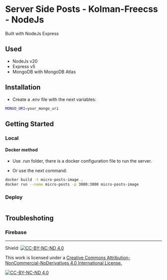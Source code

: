 # Server Side Posts - Kolman-Freecss - NodeJs 

Built with NodeJs Express

## Used

- NodeJs v20
- Express v5
- MongoDB with MongoDB Atlas

## Installation

- Create a .env file with the next variables:

```bash
MONGO_URI=your_mongo_uri
```

## Getting Started

### Local

#### Docker method

- Use .run folder, there is a docker configuration file to run the server.

- Or use the next command:

```bash
docker build -t micro-posts-image .
docker run --name micro-posts -p 3000:3000 micro-posts-image
```

### Deploy

```bash
```

## Troubleshoting

### Firebase

---

Shield: [![CC-BY-NC-ND 4.0][CC-BY-NC-ND-shield]][CC-BY-NC-ND]

This work is licensed under a [Creative Commons Attribution-NonCommercial-NoDerivatives 4.0 International License.][CC-BY-NC-ND]

[![CC-BY-NC-ND 4.0][CC-BY-NC-ND-image]][CC-BY-NC-ND]

[CC-BY-NC-ND-shield]: https://img.shields.io/badge/License-CC--BY--NC--ND--4.0-lightgrey
[CC-BY-NC-ND]: http://creativecommons.org/licenses/by-nc-nd/4.0/
[CC-BY-NC-ND-image]: https://i.creativecommons.org/l/by-nc-nd/4.0/88x31.png
